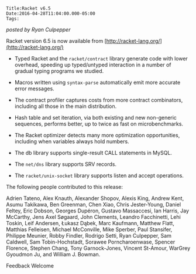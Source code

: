 
    Title:Racket v6.5
    Date:2016-04-28T11:04:00.000-05:00
    Tags:

*posted by Ryan Culpepper*

Racket version 6.5 is now available from [http://racket-lang.org/](http://racket-lang.org/)

* Typed Racket and the `racket/contract` library generate code with lower overhead, speeding up typed/untyped interaction in a number of gradual typing programs we studied.

* Macros written using `syntax-parse` automatically emit more accurate error messages.

* The contract profiler captures costs from more contract combinators, including all those in the main distribution.

* Hash table and set iteration, via both existing and new non-generic sequences, performs better, up to twice as fast on microbenchmarks.

* The Racket optimizer detects many more optimization opportunities, including when variables always hold numbers.

* The db library supports single-result CALL statements in MySQL.

* The `net/dns` library supports SRV records.

* The `racket/unix-socket` library supports listen and accept operations.

The following people contributed to this release:

Adrien Tateno, Alex Knauth, Alexander Shopov, Alexis King, Andrew Kent, Asumu Takikawa, Ben Greenman, Chen Xiao, Chris Jester-Young, Daniel Feltey, Eric Dobson, Georges Dupéron, Gustavo Massaccesi, Ian Harris, Jay McCarthy, Jens Axel Søgaard, John Clements, Leandro Facchinetti, Lehi Toskin, Leif Andersen, Łukasz Dąbek, Marc Kaufmann, Matthew Flatt, Matthias Felleisen, Michael McConville, Mike Sperber, Paul Stansifer, Philippe Meunier, Robby Findler, Rodrigo Setti, Ryan Culpepper, Sam Caldwell, Sam Tobin-Hochstadt, Sorawee Porncharoenwase, Spencer Florence, Stephen Chang, Tony Garnock-Jones, Vincent St-Amour, WarGrey Gyoudmon Ju, and William J. Bowman.

Feedback Welcome

<!-- more -->

